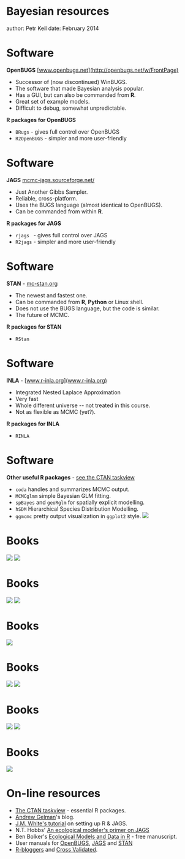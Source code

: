Bayesian resources
========================================================
author: Petr Keil
date: February 2014

Software
========================================================
**OpenBUGS** [www.openbugs.net](http://openbugs.net/w/FrontPage)
- Successor of (now discontinued) WinBUGS.
- The software that made Bayesian analysis popular.
- Has a GUI, but can also be commanded from **R**.
- Great set of example models.
- Difficult to debug, somewhat unpredictable.

**R packages for OpenBUGS**
- ```BRugs``` - gives full control over OpenBUGS
- ```R2OpenBUGS``` - simpler and more user-friendly

Software
========================================================
**JAGS** [mcmc-jags.sourceforge.net/](http://mcmc-jags.sourceforge.net/)
- Just Another Gibbs Sampler.
- Reliable, cross-platform.
- Uses the BUGS language (almost identical to OpenBUGS).
- Can be commanded from within **R**.

**R packages for JAGS**
- ```rjags ``` - gives full control over JAGS
- ```R2jags``` - simpler and more user-friendly

Software
========================================================
**STAN** - [mc-stan.org](mc-stan.org)
- The newest and fastest one.
- Can be commanded from **R**, **Python** or Linux shell.
- Does not use the BUGS language, but the code is similar.
- The future of MCMC.

**R packages for STAN**
- ```RStan```

Software
========================================================
**INLA** - [www.r-inla.org](www.r-inla.org)
- Integrated Nested Laplace Approximation
- Very fast
- Whole different universe -- not treated in this course.
- Not as flexible as MCMC (yet?).

**R packages for INLA**
- ```RINLA```

Software
========================================================
**Other useful R packages** - [see the CTAN taskview](http://cran.r-project.org/web/views/Bayesian.html)

- ```coda``` handles and summarizes MCMC output.
- ```MCMCglmm``` simple Bayesian GLM fitting. 
- ```spBayes``` and ```geoRglm``` for spatially explicit modelling.
- ```hSDM``` Hierarchical Species Distribution Modelling.
- ```ggmcmc``` pretty output visualization in ```ggplot2``` style.
![](resources_presentation-figure/ggmcmc.png)

Books
========================================================
![](resources_presentation-figure/kery1.png)
![](resources_presentation-figure/kery2.png)

Books
========================================================
![](resources_presentation-figure/bolker.png)
![](resources_presentation-figure/mccarthy.png)

Books
========================================================
![](resources_presentation-figure/kruschke.png)

Books
========================================================
![](resources_presentation-figure/gelman1.png)
![](resources_presentation-figure/gelman2.png)

Books
========================================================
![](resources_presentation-figure/royle.png)
![](resources_presentation-figure/mackenzie.png)

Books
========================================================
![](resources_presentation-figure/clark.png)

On-line resources
========================================================
- [The CTAN taskview](http://cran.r-project.org/web/views/Bayesian.html) - essential R packages.
- [Andrew Gelman](http://andrewgelman.com/)'s blog.
- [J.M. White's tutorial](http://www.johnmyleswhite.com/notebook/2010/08/20/using-jags-in-r-with-the-rjags-package/) on setting up R & JAGS.
- N.T. Hobbs' [An ecological modeler's primer on JAGS](http://hydrodictyon.eeb.uconn.edu/people/cmerow/home/teaching_files/Short_Course/A_Primer_on_JAGS_for_Ecological_Modelers_III1.pdf)
- Ben Bolker's [Ecological Models and Data in R](http://ms.mcmaster.ca/~bolker/emdbook/) - free manuscript.
- User manuals for [OpenBUGS](http://www.openbugs.net/w/Documentation), [JAGS](http://people.math.aau.dk/~kkb/Undervisning/Bayes14/sorenh/docs/jags_user_manual.pdf) and [STAN](http://mc-stan.org/manual.html)
- [R-bloggers](http://www.r-bloggers.com/) and [Cross Validated](http://stats.stackexchange.com/).
